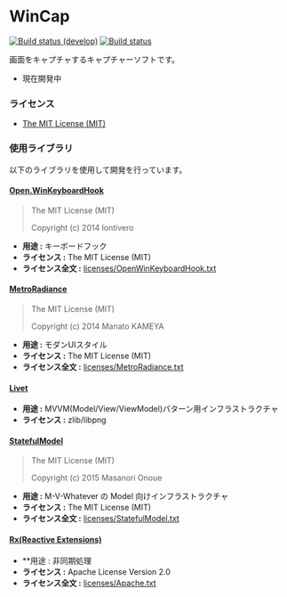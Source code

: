 # WinCap
[![Build status (develop)](https://img.shields.io/appveyor/ci/Thirdplay/WinCap.svg?style=flat-square)](https://ci.appveyor.com/project/thirdplay/WinCap)
[![Build status](https://ci.appveyor.com/api/projects/status/n1cycl1sbc0thhfm/branch/develop?svg=true&style=flat-square)](https://ci.appveyor.com/project/thirdplay/wincap/branch/develop)

画面をキャプチャするキャプチャーソフトです。

* 現在開発中

### ライセンス

* [The MIT License (MIT)](LICENSE)

### 使用ライブラリ

以下のライブラリを使用して開発を行っています。

#### [Open.WinKeyboardHook](https://github.com/lontivero/Open.WinKeyboardHook)

> The MIT License (MIT)
> 
> Copyright (c) 2014 lontivero

* **用途 :** キーボードフック
* **ライセンス :** The MIT License (MIT)
* **ライセンス全文 :** [licenses/OpenWinKeyboardHook.txt](licenses/OpenWinKeyboardHook.txt)

#### [MetroRadiance](https://github.com/Grabacr07/MetroRadiance)

> The MIT License (MIT)
> 
> Copyright (c) 2014 Manato KAMEYA

* **用途 :** モダンUIスタイル
* **ライセンス :** The MIT License (MIT)
* **ライセンス全文 :** [licenses/MetroRadiance.txt](licenses/MetroRadiance.txt)

#### [Livet](https://github.com/ugaya40/Livet)

* **用途 :** MVVM(Model/View/ViewModel)パターン用インフラストラクチャ
* **ライセンス :** zlib/libpng

#### [StatefulModel](https://github.com/ugaya40/StatefulModel)

> The MIT License (MIT)
> 
> Copyright (c) 2015 Masanori Onoue

* **用途 :** M-V-Whatever の Model 向けインフラストラクチャ
* **ライセンス :** The MIT License (MIT)
* **ライセンス全文 :** [licenses/StatefulModel.txt](licenses/StatefulModel.txt)

#### [Rx(Reactive Extensions)](https://rx.codeplex.com/)

* **用途 : 非同期処理
* **ライセンス :** Apache License Version 2.0
* **ライセンス全文 :** [licenses/Apache.txt](licenses/Apache.txt)

